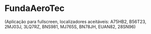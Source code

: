 # FundaAeroTec

(Aplicação para fullscreen, localizadores aceitáveis: A75HB2, B56T23, 2MJ03J, 3LQ7RZ, BNS981, MJ765S, BN78JH, EUAN82, 28SN96)
